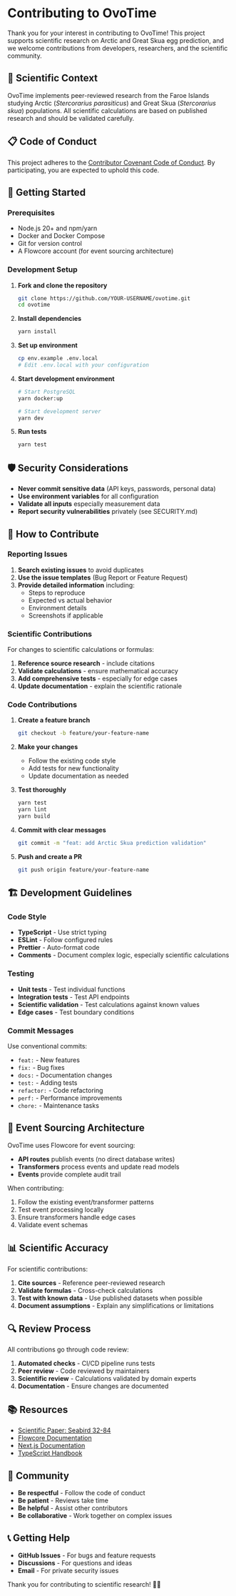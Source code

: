 # Contributing to OvoTime

Thank you for your interest in contributing to OvoTime! This project supports scientific research on Arctic and Great Skua egg prediction, and we welcome contributions from developers, researchers, and the scientific community.

## 🔬 Scientific Context

OvoTime implements peer-reviewed research from the Faroe Islands studying Arctic (*Stercorarius parasiticus*) and Great Skua (*Stercorarius skua*) populations. All scientific calculations are based on published research and should be validated carefully.

## 📋 Code of Conduct

This project adheres to the [Contributor Covenant Code of Conduct](CODE_OF_CONDUCT.md). By participating, you are expected to uphold this code.

## 🚀 Getting Started

### Prerequisites

- Node.js 20+ and npm/yarn
- Docker and Docker Compose
- Git for version control
- A Flowcore account (for event sourcing architecture)

### Development Setup

1. **Fork and clone the repository**
   ```bash
   git clone https://github.com/YOUR-USERNAME/ovotime.git
   cd ovotime
   ```

2. **Install dependencies**
   ```bash
   yarn install
   ```

3. **Set up environment**
   ```bash
   cp env.example .env.local
   # Edit .env.local with your configuration
   ```

4. **Start development environment**
   ```bash
   # Start PostgreSQL
   yarn docker:up
   
   # Start development server
   yarn dev
   ```

5. **Run tests**
   ```bash
   yarn test
   ```

## 🛡️ Security Considerations

- **Never commit sensitive data** (API keys, passwords, personal data)
- **Use environment variables** for all configuration
- **Validate all inputs** especially measurement data
- **Report security vulnerabilities** privately (see SECURITY.md)

## 📝 How to Contribute

### Reporting Issues

1. **Search existing issues** to avoid duplicates
2. **Use the issue templates** (Bug Report or Feature Request)
3. **Provide detailed information** including:
   - Steps to reproduce
   - Expected vs actual behavior
   - Environment details
   - Screenshots if applicable

### Scientific Contributions

For changes to scientific calculations or formulas:

1. **Reference source research** - include citations
2. **Validate calculations** - ensure mathematical accuracy
3. **Add comprehensive tests** - especially for edge cases
4. **Update documentation** - explain the scientific rationale

### Code Contributions

1. **Create a feature branch**
   ```bash
   git checkout -b feature/your-feature-name
   ```

2. **Make your changes**
   - Follow the existing code style
   - Add tests for new functionality
   - Update documentation as needed

3. **Test thoroughly**
   ```bash
   yarn test
   yarn lint
   yarn build
   ```

4. **Commit with clear messages**
   ```bash
   git commit -m "feat: add Arctic Skua prediction validation"
   ```

5. **Push and create a PR**
   ```bash
   git push origin feature/your-feature-name
   ```

## 🏗️ Development Guidelines

### Code Style

- **TypeScript** - Use strict typing
- **ESLint** - Follow configured rules
- **Prettier** - Auto-format code
- **Comments** - Document complex logic, especially scientific calculations

### Testing

- **Unit tests** - Test individual functions
- **Integration tests** - Test API endpoints
- **Scientific validation** - Test calculations against known values
- **Edge cases** - Test boundary conditions

### Commit Messages

Use conventional commits:
- `feat:` - New features
- `fix:` - Bug fixes
- `docs:` - Documentation changes
- `test:` - Adding tests
- `refactor:` - Code refactoring
- `perf:` - Performance improvements
- `chore:` - Maintenance tasks

## 🔄 Event Sourcing Architecture

OvoTime uses Flowcore for event sourcing:

- **API routes** publish events (no direct database writes)
- **Transformers** process events and update read models
- **Events** provide complete audit trail

When contributing:
1. Follow the existing event/transformer patterns
2. Test event processing locally
3. Ensure transformers handle edge cases
4. Validate event schemas

## 📊 Scientific Accuracy

For scientific contributions:

1. **Cite sources** - Reference peer-reviewed research
2. **Validate formulas** - Cross-check calculations
3. **Test with known data** - Use published datasets when possible
4. **Document assumptions** - Explain any simplifications or limitations

## 🔍 Review Process

All contributions go through code review:

1. **Automated checks** - CI/CD pipeline runs tests
2. **Peer review** - Code reviewed by maintainers
3. **Scientific review** - Calculations validated by domain experts
4. **Documentation** - Ensure changes are documented

## 📚 Resources

- [Scientific Paper: Seabird 32-84](docs/scientific-background.md)
- [Flowcore Documentation](https://docs.flowcore.io)
- [Next.js Documentation](https://nextjs.org/docs)
- [TypeScript Handbook](https://www.typescriptlang.org/docs)

## 🤝 Community

- **Be respectful** - Follow the code of conduct
- **Be patient** - Reviews take time
- **Be helpful** - Assist other contributors
- **Be collaborative** - Work together on complex issues

## 📞 Getting Help

- **GitHub Issues** - For bugs and feature requests
- **Discussions** - For questions and ideas
- **Email** - For private security issues

Thank you for contributing to scientific research! 🥚🔬 